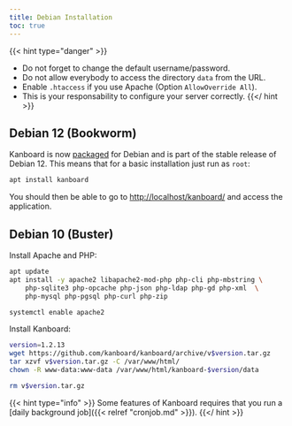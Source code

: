 ```yaml
---
title: Debian Installation
toc: true
---
```


{{< hint type="danger" >}}
- Do not forget to change the default username/password.
- Do not allow everybody to access the directory `data` from the URL.
- Enable `.htaccess` if you use Apache (Option `AllowOverride All`).
- This is your responsability to configure your server correctly.
{{</ hint >}}

Debian 12 (Bookworm)
------------------

Kanboard is now [packaged](https://packages.debian.org/bookworm/kanboard) for Debian and is part
of the stable release of Debian 12. This means that for a basic installation just run as `root`:

```bash
apt install kanboard
```

You should then be able to go to <http://localhost/kanboard/> and access the application.


Debian 10 (Buster)
------------------

Install Apache and PHP:

```bash
apt update
apt install -y apache2 libapache2-mod-php php-cli php-mbstring \
    php-sqlite3 php-opcache php-json php-ldap php-gd php-xml  \
    php-mysql php-pgsql php-curl php-zip

systemctl enable apache2
```

Install Kanboard:

```bash
version=1.2.13
wget https://github.com/kanboard/kanboard/archive/v$version.tar.gz
tar xzvf v$version.tar.gz -C /var/www/html/
chown -R www-data:www-data /var/www/html/kanboard-$version/data

rm v$version.tar.gz
```

{{< hint type="info" >}}
Some features of Kanboard requires that you run a [daily background job]({{< relref "cronjob.md" >}}).
{{</ hint >}}
